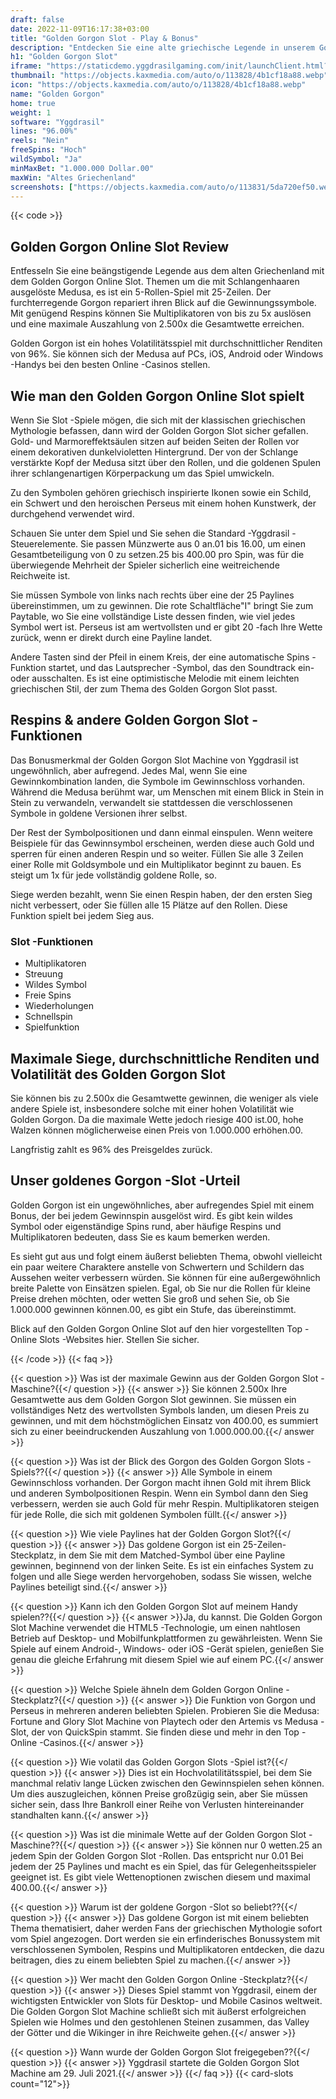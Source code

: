 ```yaml
---
draft: false
date: 2022-11-09T16:17:38+03:00
title: "Golden Gorgon Slot - Play & Bonus"
description: "Entdecken Sie eine alte griechische Legende in unserem Golden Gorgon Online Slot Review. Entdecken Sie das Gameplay, die Funktionen und das, wo Sie es mit dem besten Casino -Bonus spielen können."
h1: "Golden Gorgon Slot"
iframe: "https://staticdemo.yggdrasilgaming.com/init/launchClient.html?gameid=10021&lang=en&currency=EUR&org=Demo&key=&fullscreen=yes"
thumbnail: "https://objects.kaxmedia.com/auto/o/113828/4b1cf18a88.webp"
icon: "https://objects.kaxmedia.com/auto/o/113828/4b1cf18a88.webp"
name: "Golden Gorgon"
home: true
weight: 1
software: "Yggdrasil"
lines: "96.00%"
reels: "Nein"
freeSpins: "Hoch"
wildSymbol: "Ja"
minMaxBet: "1.000.000 Dollar.00"
maxWin: "Altes Griechenland"
screenshots: ["https://objects.kaxmedia.com/auto/o/113831/5da720ef50.webp"]
---
```


{{< code >}}<h2>Golden Gorgon Online Slot Review</h2><p>Entfesseln Sie eine beängstigende Legende aus dem alten Griechenland mit dem Golden Gorgon Online Slot. Themen um die mit Schlangenhaaren ausgelöste Medusa, es ist ein 5-Rollen-Spiel mit 25-Zeilen. Der furchterregende Gorgon repariert ihren Blick auf die Gewinnungssymbole. Mit genügend Respins können Sie Multiplikatoren von bis zu 5x auslösen und eine maximale Auszahlung von 2.500x die Gesamtwette erreichen.</p><p>Golden Gorgon ist ein hohes Volatilitätsspiel mit durchschnittlicher Renditen von 96%. Sie können sich der Medusa auf PCs, iOS, Android oder Windows -Handys bei den besten Online -Casinos stellen.</p><h2>Wie man den Golden Gorgon Online Slot spielt</h2><p>Wenn Sie Slot -Spiele mögen, die sich mit der klassischen griechischen Mythologie befassen, dann wird der Golden Gorgon Slot sicher gefallen. Gold- und Marmoreffektsäulen sitzen auf beiden Seiten der Rollen vor einem dekorativen dunkelvioletten Hintergrund. Der von der Schlange verstärkte Kopf der Medusa sitzt über den Rollen, und die goldenen Spulen ihrer schlangenartigen Körperpackung um das Spiel umwickeln.</p><p>Zu den Symbolen gehören griechisch inspirierte Ikonen sowie ein Schild, ein Schwert und den heroischen Perseus mit einem hohen Kunstwerk, der durchgehend verwendet wird.</p><p>Schauen Sie unter dem Spiel und Sie sehen die Standard -Yggdrasil -Steuerelemente. Sie passen Münzwerte aus 0 an.01 bis 16.00, um einen Gesamtbeteiligung von 0 zu setzen.25 bis 400.00 pro Spin, was für die überwiegende Mehrheit der Spieler sicherlich eine weitreichende Reichweite ist.</p><p>Sie müssen Symbole von links nach rechts über eine der 25 Paylines übereinstimmen, um zu gewinnen. Die rote Schaltfläche"I" bringt Sie zum Paytable, wo Sie eine vollständige Liste dessen finden, wie viel jedes Symbol wert ist. Perseus ist am wertvollsten und er gibt 20 -fach Ihre Wette zurück, wenn er direkt durch eine Payline landet.</p><p>Andere Tasten sind der Pfeil in einem Kreis, der eine automatische Spins -Funktion startet, und das Lautsprecher -Symbol, das den Soundtrack ein- oder ausschalten. Es ist eine optimistische Melodie mit einem leichten griechischen Stil, der zum Thema des Golden Gorgon Slot passt.</p><h2>Respins & andere Golden Gorgon Slot -Funktionen</h2><p>Das Bonusmerkmal der Golden Gorgon Slot Machine von Yggdrasil ist ungewöhnlich, aber aufregend. Jedes Mal, wenn Sie eine Gewinnkombination landen, die Symbole im Gewinnschloss vorhanden. Während die Medusa berühmt war, um Menschen mit einem Blick in Stein in Stein zu verwandeln, verwandelt sie stattdessen die verschlossenen Symbole in goldene Versionen ihrer selbst.</p><p>Der Rest der Symbolpositionen und dann einmal einspulen. Wenn weitere Beispiele für das Gewinnsymbol erscheinen, werden diese auch Gold und sperren für einen anderen Respin und so weiter. Füllen Sie alle 3 Zeilen einer Rolle mit Goldsymbole und ein Multiplikator beginnt zu bauen. Es steigt um 1x für jede vollständig goldene Rolle, so.</p><p>Siege werden bezahlt, wenn Sie einen Respin haben, der den ersten Sieg nicht verbessert, oder Sie füllen alle 15 Plätze auf den Rollen. Diese Funktion spielt bei jedem Sieg aus.</p><h3>
Slot -Funktionen</h3><ul>
<li></span>
Multiplikatoren</li>
<li></span>
Streuung</li>
<li></span>
Wildes Symbol</li>
<li></span>
Freie Spins</li>
<li></span>
Wiederholungen</li>
<li></span>
Schnellspin</li>
<li></span>
Spielfunktion</li></ul><h2>Maximale Siege, durchschnittliche Renditen und Volatilität des Golden Gorgon Slot</h2><p>Sie können bis zu 2.500x die Gesamtwette gewinnen, die weniger als viele andere Spiele ist, insbesondere solche mit einer hohen Volatilität wie Golden Gorgon. Da die maximale Wette jedoch riesige 400 ist.00, hohe Walzen können möglicherweise einen Preis von 1.000.000 erhöhen.00.</p><p>Langfristig zahlt es 96% des Preisgeldes zurück.</p><h2>Unser goldenes Gorgon -Slot -Urteil</h2><p>Golden Gorgon ist ein ungewöhnliches, aber aufregendes Spiel mit einem Bonus, der bei jedem Gewinnspin ausgelöst wird. Es gibt kein wildes Symbol oder eigenständige Spins rund, aber häufige Respins und Multiplikatoren bedeuten, dass Sie es kaum bemerken werden.</p><p>Es sieht gut aus und folgt einem äußerst beliebten Thema, obwohl vielleicht ein paar weitere Charaktere anstelle von Schwertern und Schildern das Aussehen weiter verbessern würden. Sie können für eine außergewöhnlich breite Palette von Einsätzen spielen. Egal, ob Sie nur die Rollen für kleine Preise drehen möchten, oder wetten Sie groß und sehen Sie, ob Sie 1.000.000 gewinnen können.00, es gibt ein Stufe, das übereinstimmt.</p><p>Blick auf den Golden Gorgon Online Slot auf den hier vorgestellten Top -Online Slots -Websites hier. Stellen Sie sicher.</p>
{{< /code >}}
{{< faq >}}

{{< question >}} Was ist der maximale Gewinn aus der Golden Gorgon Slot -Maschine?{{</ question >}}
{{< answer >}} Sie können 2.500x Ihre Gesamtwette aus dem Golden Gorgon Slot gewinnen. Sie müssen ein vollständiges Netz des wertvollsten Symbols landen, um diesen Preis zu gewinnen, und mit dem höchstmöglichen Einsatz von 400.00, es summiert sich zu einer beeindruckenden Auszahlung von 1.000.000.00.{{</ answer >}}

{{< question >}} Was ist der Blick des Gorgon des Golden Gorgon Slots -Spiels??{{</ question >}}
{{< answer >}} Alle Symbole in einem Gewinnschloss vorhanden. Der Gorgon macht ihnen Gold mit ihrem Blick und anderen Symbolpositionen Respin. Wenn ein Symbol dann den Sieg verbessern, werden sie auch Gold für mehr Respin. Multiplikatoren steigen für jede Rolle, die sich mit goldenen Symbolen füllt.{{</ answer >}}

{{< question >}} Wie viele Paylines hat der Golden Gorgon Slot?{{</ question >}}
{{< answer >}} Das goldene Gorgon ist ein 25-Zeilen-Steckplatz, in dem Sie mit dem Matched-Symbol über eine Payline gewinnen, beginnend von der linken Seite. Es ist ein einfaches System zu folgen und alle Siege werden hervorgehoben, sodass Sie wissen, welche Paylines beteiligt sind.{{</ answer >}}

{{< question >}} Kann ich den Golden Gorgon Slot auf meinem Handy spielen??{{</ question >}}
{{< answer >}}Ja, du kannst. Die Golden Gorgon Slot Machine verwendet die HTML5 -Technologie, um einen nahtlosen Betrieb auf Desktop- und Mobilfunkplattformen zu gewährleisten. Wenn Sie Spiele auf einem Android-, Windows- oder iOS -Gerät spielen, genießen Sie genau die gleiche Erfahrung mit diesem Spiel wie auf einem PC.{{</ answer >}}

{{< question >}} Welche Spiele ähneln dem Golden Gorgon Online -Steckplatz?{{</ question >}}
{{< answer >}} Die Funktion von Gorgon und Perseus in mehreren anderen beliebten Spielen. Probieren Sie die Medusa: Fortune and Glory Slot Machine von Playtech oder den Artemis vs Medusa -Slot, der von QuickSpin stammt. Sie finden diese und mehr in den Top -Online -Casinos.{{</ answer >}}

{{< question >}} Wie volatil das Golden Gorgon Slots -Spiel ist?{{</ question >}}
{{< answer >}} Dies ist ein Hochvolatilitätsspiel, bei dem Sie manchmal relativ lange Lücken zwischen den Gewinnspielen sehen können. Um dies auszugleichen, können Preise großzügig sein, aber Sie müssen sicher sein, dass Ihre Bankroll einer Reihe von Verlusten hintereinander standhalten kann.{{</ answer >}}

{{< question >}} Was ist die minimale Wette auf der Golden Gorgon Slot -Maschine??{{</ question >}}
{{< answer >}} Sie können nur 0 wetten.25 an jedem Spin der Golden Gorgon Slot -Rollen. Das entspricht nur 0.01 Bei jedem der 25 Paylines und macht es ein Spiel, das für Gelegenheitsspieler geeignet ist. Es gibt viele Wettenoptionen zwischen diesem und maximal 400.00.{{</ answer >}}

{{< question >}} Warum ist der goldene Gorgon -Slot so beliebt??{{</ question >}}
{{< answer >}} Das goldene Gorgon ist mit einem beliebten Thema thematisiert, daher werden Fans der griechischen Mythologie sofort vom Spiel angezogen. Dort werden sie ein erfinderisches Bonussystem mit verschlossenen Symbolen, Respins und Multiplikatoren entdecken, die dazu beitragen, dies zu einem beliebten Spiel zu machen.{{</ answer >}}

{{< question >}} Wer macht den Golden Gorgon Online -Steckplatz?{{</ question >}}
{{< answer >}} Dieses Spiel stammt von Yggdrasil, einem der wichtigsten Entwickler von Slots für Desktop- und Mobile Casinos weltweit. Die Golden Gorgon Slot Machine schließt sich mit äußerst erfolgreichen Spielen wie Holmes und den gestohlenen Steinen zusammen, das Valley der Götter und die Wikinger in ihre Reichweite gehen.{{</ answer >}}

{{< question >}} Wann wurde der Golden Gorgon Slot freigegeben??{{</ question >}}
{{< answer >}} Yggdrasil startete die Golden Gorgon Slot Machine am 29. Juli 2021.{{</ answer >}}
{{</ faq >}}
{{< card-slots count="12">}}